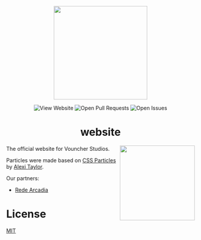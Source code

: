 <p align="center">
  <img align='center' src='https://i.imgur.com/1dJlaAn.png' height='250px'>
</p>

<p align="center">
   <img alt="View Website" src="https://img.shields.io/badge/website-null?color=ff0076&label=View&style=for-the-badge">
   <img alt="Open Pull Requests" src="https://img.shields.io/github/issues-raw/vouncherstudios/website?color=ff0076&label=issues&style=for-the-badge">
   <img alt="Open Issues" src="https://img.shields.io/github/issues-pr-raw/vouncherstudios/website?color=ff0076&label=pull%20requests&style=for-the-badge">
</p>

<h1 align="center">website</h1>


<img align='right' src='https://discord.com/api/guilds/904581152793329714/widget.png?style=banner4' width='200"'>

The official website for Vouncher Studios.

Particles were made based on [CSS Particles](https://codepen.io/alexitaylor/pen/RgxJwg) by [Alexi Taylor](https://codepen.io/alexitaylor).

Our partners:
- [Rede Arcadia](https://redearcadia.com)

# License
[MIT](https://github.com/WitchBoo/is-a.dev/blob/master/LICENSE)